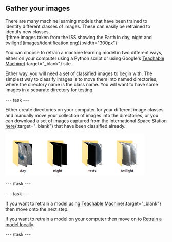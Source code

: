 ## Gather your images

<div style="display: flex; flex-wrap: wrap">
<div style="flex-basis: 200px; flex-grow: 1; margin-right: 15px;">
There are many machine learning models that have been trained to identify different classes of images. These can easily be retrained to identify new classes.
</div>
<div>
![three images taken from the ISS showing the Earth in day, night and twilight](images/identification.png){:width="300px"}
</div>
</div>

You can choose to retrain a machine learning model in two different ways, either on your computer using a Python script or using Google's [Teachable Machine](https://teachablemachine.withgoogle.com/){:target="_blank"} site.

Either way, you will need a set of classified images to begin with. The simplest way to classify images is to move them into named directories, where the directory name is the class name. You will want to have some images in a separate directory for testing.

--- task ---

Either create directories on your computer for your different image classes and manually move your collection of images into the directories, or you can download a set of images captured from the International Space Station [here](https://rpf.io/p/en/image-id-coral-get){:target="_blank"} that have been classified already.

![4 directories labeled day, night, tests and twilight shown](images/directories.png)

--- /task ---

--- task ---

If you want to retrain a model using [Teachable Machine](https://teachablemachine.withgoogle.com/){:target="_blank"} then move onto the next step.

If you want to retrain a model on your computer then move on to [Retrain a model locally](4).

--- /task ---